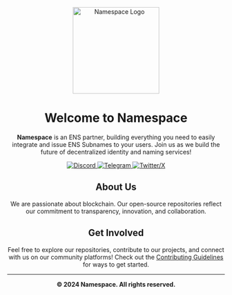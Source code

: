 <!-- README.md -->

<div align="center">
  <!-- Logo -->
  <img src="https://cdn.prod.website-files.com/6528564e1ac583686902345c/65610c38f871dccd3974678f_logo%20png%20horizontal-p-500.png" alt="Namespace Logo" width="200">

  <!-- Title -->
  <h1>Welcome to Namespace</h1>

  <!-- Description -->
  <p>
    <strong>Namespace</strong> is an ENS partner, building everything you need to easily integrate and issue ENS Subnames to your users.
    Join us as we build the future of decentralized identity and naming services!
  </p>

  <!-- Social Links -->
  <p>
    <a href="https://discord.gg/W5pgT3wsnv" target="_blank">
      <img src="https://img.shields.io/badge/Join%20us%20on-Discord-7289DA?logo=discord&logoColor=white" alt="Discord">
    </a>
    <a href="https://t.me/+5FAwyiKOTeswNTIy" target="_blank">
      <img src="https://img.shields.io/badge/Chat%20on-Telegram-2CA5E0?logo=telegram&logoColor=white" alt="Telegram">
    </a>
    <a href="https://x.com/namespace_eth" target="_blank">
      <img src="https://img.shields.io/badge/Follow%20us%20on-Twitter-1DA1F2?logo=twitter&logoColor=white" alt="Twitter/X">
    </a>
  </p>

<!-- Additional Info -->
## About Us

We are passionate about blockchain.
Our open-source repositories reflect our commitment to transparency, innovation, and collaboration.

## Get Involved

Feel free to explore our repositories, contribute to our projects, and connect with us on our community platforms!
Check out the [Contributing Guidelines](CONTRIBUTING.md) for ways to get started.

---

<div align="center">
  <p><strong>© 2024 Namespace. All rights reserved.</strong></p>
</div>


